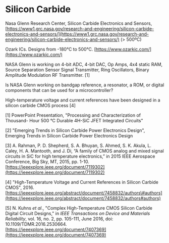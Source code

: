 # Silicon Carbide

Nasa Glenn Research Center, Silicon Carbide Electronics and Sensors, [https://www1.grc.nasa.gov/research-and-engineering/silicon-carbide-electronics-and-sensors/](https://www1.grc.nasa.gov/research-and-engineering/silicon-carbide-electronics-and-sensors/) \(&gt; 500ºC\)

Ozark ICs. Designs from -180°C to 500°C. [https://www.ozarkic.com/](https://www.ozarkic.com/)

NASA Glenn is working on 4-bit ADC, 4-bit DAC, Op Amps, 4x4 static RAM, Source Separation Sensor Signal Transmitter, Ring Oscillators, Binary Amplitude Modulation RF Transmitter. \[1\]

Is NASA Glenn working on bandgap reference, a resonator, a ROM, or digital components that can be used for a microcontroller?

High-temperature voltage and current references  have been designed in a silicon carbide CMOS process \[4\]

\[1\] PowerPoint Presentation, "Processing and Characterization of Thousand- Hour 500 °C Durable 4H-SiC JFET Integrated Circuits"

\[2\] "Emerging Trends in Silicon Carbide Power Electronics Design", Emerging Trends in Silicon Carbide Power Electronics Design

\[3\] A. Rahman, P. D. Shepherd, S. A. Bhuyan, S. Ahmed, S. K. Akula, L. Caley, H. A. Mantooth, and J. Di, “A family of CMOS analog and mixed signal circuits in SiC for high temperature electronics,” in 2015 IEEE Aerospace Conference, Big Sky, MT, 2015, pp. 1-10. [https://ieeexplore.ieee.org/document/7119302](https://ieeexplore.ieee.org/document/7119302)

\[4\] "High-Temperature Voltage and Current References in Silicon Carbide CMOS", 2016. [https://ieeexplore.ieee.org/abstract/document/7458832/authors\#authors](https://ieeexplore.ieee.org/abstract/document/7458832/authors#authors)

\[5\] N. Kuhns _et al_., "Complex High-Temperature CMOS Silicon Carbide Digital Circuit Designs," in _IEEE Transactions on Device and Materials Reliability_, vol. 16, no. 2, pp. 105-111, June 2016, doi: 10.1109/TDMR.2016.2530664. [https://ieeexplore.ieee.org/document/7407369](https://ieeexplore.ieee.org/document/7407369)  


